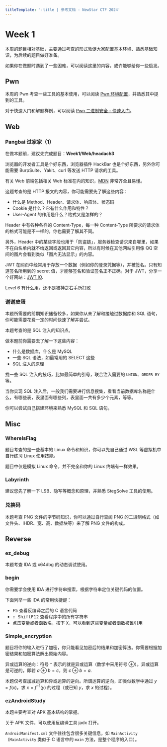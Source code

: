 ```yaml
---
titleTemplate: ':title | 参考文档 - NewStar CTF 2024'
---
```

<script setup>
import Container from '@/components/docs/Container.vue'
</script>

# Week 1

本周的题目相对基础，主要通过考查的形式敦促大家配置基本环境、熟悉基础知识，为后续的题目做好准备。

如果你在做题时遇到了一些困难，可以阅读这里的内容，或许能够给你一些启发。

## Pwn

本周的 Pwn 考查一些工具的基本使用，可以阅读 [Pwn 环境配置](/learn/configure-pwn)，并熟悉其中提到的工具。

对于快速入门和解题样例，可以阅读 [Pwn 二进制安全 - 快速入门](/learn/pwn)。

## Web

### Pangbai 过家家（1）

<Container type='info'>

在做本题前，建议先完成题目：**Week1/Web/headach3**

</Container>

浏览器的开发者工具是个好东西，浏览器插件 HackBar 也是个好东西，另外你可能需要 BurpSuite、Yakit、curl 等发送 HTTP 请求的工具。

<Container type='tip'>

有关 Web 前端包括相关 Web 标准在内的知识，[MDN](https://developer.mozilla.org/zh-CN/) 非常齐全且易懂。

</Container>

这题考查的是 HTTP 报文的内容，你可能需要先了解这些内容：

- 什么是 Method、Header、请求体、响应体、状态码
- Cookie 是什么？它有什么作用和特性？
- User-Agent 的作用是什么？格式又是怎样的？

Header 中有各种各样的 Content-Type，每一种 Content-Type 所要求的请求体的格式可能是不一样的，你也需要了解其不同。

另外，Header 中的某些字段也用于「防盗链」，服务器检查请求来自哪里，如果不在白名单内就不给返回或返回其它内容，所以有时候在其他网站引用像 QQ 空间的图片会看到类似「图片无法显示」的内容。

JWT 在网页中经常用于存放一个数据<span data-desc>（例如你的登录凭据等）</span>，并被签名。只有知道签名所用到的 secret 值，才能够签名和验证签名正不正确。对于 JWT，分享一个好网站：[JWT.IO](https://jwt.io/).

<Container type='quote'>

Level 6 有什么用，还不是被神之右手所打败

</Container>

### 谢谢皮蛋

<Container type='info'>

本题所需要的前期知识储备较多，如果你从未了解和接触过数据库和 SQL 语句，你可能需要花费一定的时间快速了解并尝试。

</Container>

本题考查的是 SQL 注入的知识点。

做本题前你需要去了解一下这些内容：

- 什么是数据库，什么是 MySQL
- 一些 SQL 语法，如最常用的 SELECT 这些
- SQL 注入的原理

找一些 SQL 注入的技巧，比如最简单的引号，联合注入需要的 `UNION`、`ORDER BY` 等。

当你实现 SQL 注入后，一般我们需要进行信息搜集，看看当前数据库名称是什么，有哪些表，表里面有哪些列，表里面一共有多少个元素，等等。

你可以尝试自己搭建环境来熟悉 MySQL 和 SQL 语句。

## Misc

### WhereIsFlag

题目考查的是一些基本的 Linux 命令和知识，你可以先自己通过 WSL 等虚拟机中自行练习 Linux 使用技能。

题目中仅是模拟 Linux 命令，并不完全和你的 Linux 终端有一样效果。

### Labyrinth

建议您先了解一下 LSB、隐写等概念和原理，并熟悉 StegSolve 工具的使用。

### 兑换码

本题考查 PNG 文件的字节码知识，你可以通过自行查阅 PNG 的二进制格式（如文件头、IHDR、宽、高、数据块等）来了解 PNG 文件的构成。

## Reverse

### ez_debug

本题考查 IDA 或 x64dbg 的动态调试使用。

### begin

你需要学会使用 IDA 进行字符串搜索，根据字符串定位关键代码的位置。

下面列举一些 IDA 的常用快捷键：

- <kbd>F5</kbd> 查看反编译之后的 C 语言代码
- <kbd>⇧ Shift</kbd><kbd>F12</kbd> 查看程序中的所有字符串
- 点击变量或者函数名，按下 <kbd>X</kbd>，可以看到这些变量或者函数被谁引用

### Simple_encryption

题目将你的输入进行了加密，你只能看见加密后的结果和加密算法。你需要根据加密结果和加密算法解出原始内容。

异或运算的逆向：符号 `^` 表示的就是异或运算（数学中采用符号 $\oplus$）。异或运算是可逆的，即若 $a \oplus b = c$，则 $c \oplus b = a$.

本题仅考查加减运算和异或运算的逆向。所谓运算的逆向，即类似数学中通过 $y = f(x)$，求 $x = f^{-1}(y)$ 的过程（或已知 $y$，求 $x$ 的过程）。

### ezAndroidStudy

本题主要考查对 APK 基本结构的掌握。

关于 APK 文件，可以使用反编译工具 jadx 打开。

`AndroidManifest.xml` 文件往往包含很多关键信息，如 `MainActivity`<span data-desc>（`MainActivity` 类似于 C 语言中的 `main` 方法，是整个程序的入口）。</span>

